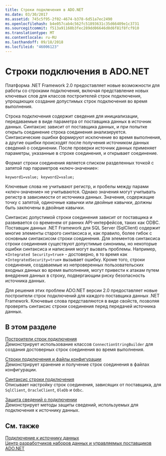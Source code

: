 ```yaml
---
title: Строки подключения в ADO.NET
ms.date: 03/30/2017
ms.assetid: 745c5f95-2f02-4674-b378-6d51a7ec2490
ms.openlocfilehash: b4e057cab4c562fc51893631c35d66409e1c3731
ms.sourcegitcommit: f513a91160b3fec289dd06646d0d6f81f8fcf910
ms.translationtype: MT
ms.contentlocale: ru-RU
ms.lasthandoff: 09/18/2018
ms.locfileid: "46006123"
---
```

# <a name="connection-strings-in-adonet"></a>Строки подключения в ADO.NET
Платформа .NET Framework 2.0 предоставляет новые возможности для работы со строками подключения, включая представление новых ключевых слов для классов построителей строк подключения, упрощающих создание допустимых строк подключения во время выполнения.  
  
 Строка подключения содержит сведения для инициализации, передаваемые в виде параметра от поставщика данных в источник данных. Синтаксис зависит от поставщика данных, и при попытке открыть соединение строка соединения анализируется. Синтаксические ошибки формируют исключение во время выполнения, а другие ошибки происходят после получения источником данных сведений о соединении. После проверки источник данных применяет параметры, указанные в строке соединения, и открывает соединение.  
  
 Формат строки соединения является списком разделенных точкой с запятой пар параметров «ключ-значение»:  
  
 `keyword1=value; keyword2=value;`  
  
 Ключевые слова не учитывают регистр, и пробелы между парами «ключ-значение» не учитываются. Однако значения могут учитывать регистр в зависимости от источника данных. Значения, содержащие точку с запятой, одиночные кавычки или двойные кавычки, должны быть заключены в двойные кавычки.  
  
 Синтаксис допустимой строки соединения зависит от поставщика и развивается со временем от ранних API-интерфейсов, таких как ODBC. Поставщик данных .NET Framework для SQL Server (SqlClient) содержит многие элементы старого синтаксиса и, как правило, более гибок с основным синтаксисом строки соединения. Для элементов синтаксиса строки соединения существуют допустимые синонимы, но некоторые ошибки синтаксиса и написания могут вызвать проблемы. Например, «`Integrated Security=true`» - достоверно, в то время как «`IntegratedSecurity=true`» вызывает ошибку. Кроме того, строки соединения, создаваемые из непроверенных пользовательских входных данных во время выполнения, могут привести к атакам путем внедрения данных в строку, подвергающим риску безопасность источника данных.  
  
 Для решения этих проблем ADO.NET версии 2.0 предоставляет новые построители строк подключений для каждого поставщика данных .NET Framework. Ключевые слова представляются в виде свойств, позволяя проверять синтаксис строки соединения перед передачей источника данных.  
  
## <a name="in-this-section"></a>В этом разделе  
 [Построители строк подключения](../../../../docs/framework/data/adonet/connection-string-builders.md)  
 Демонстрирует использование классов `ConnectionStringBuilder` для создания достоверных строк соединения во время выполнения.  
  
 [Строки подключения и файлы конфигурации](../../../../docs/framework/data/adonet/connection-strings-and-configuration-files.md)  
 Демонстрирует хранение и получение строк соединения в файлах конфигурации.  
  
 [Синтаксис строки подключения](../../../../docs/framework/data/adonet/connection-string-syntax.md)  
 Описывает настройку строк соединения, зависящих от поставщика, для `SqlClient`, `OracleClient`, `OleDb` и `Odbc`.  
  
 [Защита сведений о подключении](../../../../docs/framework/data/adonet/protecting-connection-information.md)  
 Демонстрирует методы защиты сведений, используемых для подключения к источнику данных.  
  
## <a name="see-also"></a>См. также  
 [Подключение к источнику данных](/cpp/data/odbc/connecting-to-a-data-source)  
 [Центр разработчиков наборов данных и управляемых поставщиков ADO.NET](https://go.microsoft.com/fwlink/?LinkId=217917)
